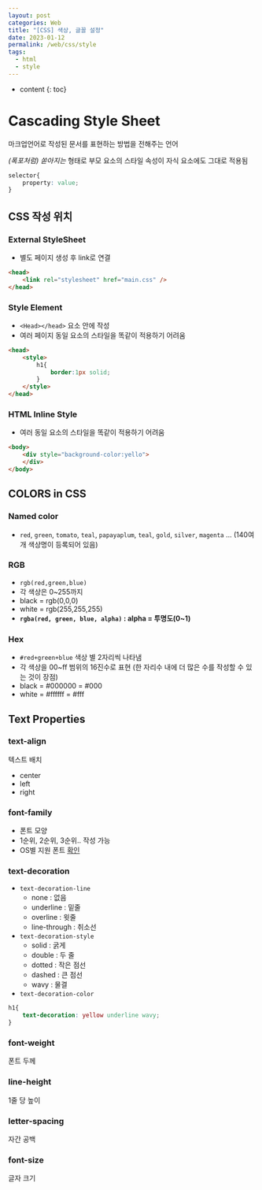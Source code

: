 ```yaml
---
layout: post
categories: Web
title: "[CSS] 색상, 글꼴 설정"
date: 2023-01-12
permalink: /web/css/style
tags:
  - html
  - style
---
```

* content
{: toc}




# Cascading Style Sheet
마크업언어로 작성된 문서를 표현하는 방법을 전해주는 언어

_(폭포처럼) 쏟아지는_ 형태로 부모 요소의 스타일 속성이 자식 요소에도 그대로 적용됨 

```css
selector{
	property: value;
}
```

## CSS 작성 위치
### External StyleSheet
-	별도 페이지 생성 후 link로 연결

```html
<head>
	<link rel="stylesheet" href="main.css" />
</head>
```

### Style Element
-	```<Head></head>``` 요소 안에 작성
-	여러 페이지 동일 요소의 스타일을 똑같이 적용하기 어려움

```html
<head>
	<style>
    	h1{
        	border:1px solid;
        }
    </style>
</head>
```

### HTML Inline Style
-	여러 동일 요소의 스타일을 똑같이 적용하기 어려움

```html
<body>
	<div style="background-color:yello">
    </div>
</body>
```


## COLORS in CSS
### Named color
-	`red`, `green`, `tomato`, `teal`, `papayaplum`, `teal`, `gold`, `silver`, `magenta` ... (140여개 색상명이 등록되어 있음)

### RGB
-	`rgb(red,green,blue)`
-	각 색상은 0~255까지
-	black = rgb(0,0,0)
-	white = rgb(255,255,255)
-	**`rgba(red, green, blue, alpha)` : alpha = 투명도(0~1)**

### Hex
-	`#red+green+blue` 색상 별 2자리씩 나타냄
-	각 색상을 00~ff 범위의 16진수로 표현 (한 자리수 내에 더 많은 수를 작성할 수 있는 것이 장점)
-	black = #000000 = #000
-	white = #ffffff = #fff

## Text Properties
### text-align
텍스트 배치
-	center
-	left
-	right

### font-family
-	폰트 모양
-	1순위, 2순위, 3순위.. 작성 가능
-	OS별 지원 폰트 [확인](https://www.cssfontstack.com/)

### text-decoration
-	`text-decoration-line`
	-	none : 없음
	-	underline : 밑줄
	-	overline : 윗줄
	-	line-through : 취소선
-	`text-decoration-style`
	-	solid : 굵게
	-	double : 두 줄
	-	dotted : 작은 점선
	-	dashed : 큰 점선	
	-	wavy : 물결
-	`text-decoration-color` 

```css
h1{
	text-decoration: yellow underline wavy;
}
```

### font-weight 
폰트 두께

### line-height
1줄 당 높이

### letter-spacing
자간 공백

### font-size 
글자 크기
